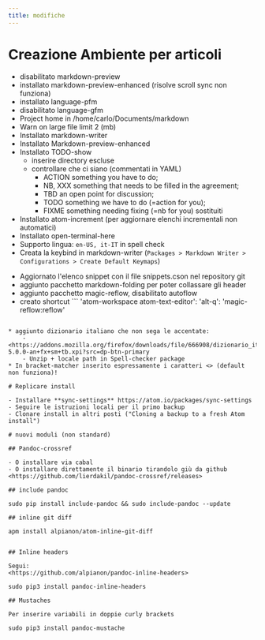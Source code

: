 ```yaml
---
title: modifiche
---
```

# Creazione Ambiente per articoli

* disabilitato markdown-preview
* installato markdown-preview-enhanced (risolve scroll sync non funziona)
* installato language-pfm
* disabilitato language-gfm
* Project home in /home/carlo/Documents/markdown
* Warn on large file limit 2 (mb)
* Installato markdown-writer
* Installato Markdown-preview-enhanced
* Installato TODO-show
  - inserire directory escluse
  - controllare che ci siano (commentati in YAML)
    - ACTION  something you have to do;
    - NB, XXX something that needs to be filled in the agreement;
    - TBD an open point for discussion;
    - TODO something we have to do (=action for you);
    - FIXME something needing fixing (=nb for you) sostituiti
* Installato atom-increment (per aggiornare elenchi incrementali non automatici)
* Installato open-terminal-here
* Supporto lingua: ``` en-US, it-IT ``` in spell check
* Creata la keybind in markdown-writer (`Packages > Markdown Writer > Configurations > Create Default Keymaps`)
<!-- * Pandoc-crossref -->
* Aggiornato l'elenco snippet con il file snippets.cson nel repository git
* aggiunto pacchetto markdown-folding per poter collassare gli header
* aggiunto pacchetto magic-reflow, disabilitato autoflow
* creato shortcut  ```
'atom-workspace atom-text-editor':
'alt-q': 'magic-reflow:reflow'
```

* aggiunto dizionario italiano che non sega le accentate:
    - <https://addons.mozilla.org/firefox/downloads/file/666908/dizionario_italiano-5.0.0-an+fx+sm+tb.xpi?src=dp-btn-primary
    - Unzip + locale path in Spell-checker package
* In bracket-matcher inserito espressamente i caratteri <> (default non funziona)!

# Replicare install

- Installare **sync-settings** https://atom.io/packages/sync-settings
- Seguire le istruzioni locali per il primo backup
- Clonare install in altri posti ("Cloning a backup to a fresh Atom install")

# nuovi moduli (non standard)

## Pandoc-crossref

- O installare via cabal
- O installare direttamente il binario tirandolo giù da github
<https://github.com/lierdakil/pandoc-crossref/releases>

## include pandoc

sudo pip install include-pandoc && sudo include-pandoc --update

## inline git diff

apm install alpianon/atom-inline-git-diff


## Inline headers

Segui:
<https://github.com/alpianon/pandoc-inline-headers>

sudo pip3 install pandoc-inline-headers

## Mustaches

Per inserire variabili in doppie curly brackets

sudo pip3 install pandoc-mustache
